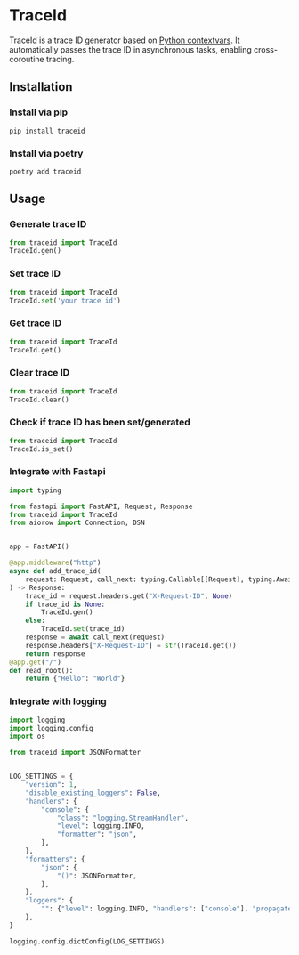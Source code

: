 # TraceId
TraceId is a trace ID generator based on [Python contextvars](https://docs.python.org/3/library/contextvars.html). It automatically passes the trace ID in asynchronous tasks, enabling cross-coroutine tracing.

## Installation

### Install via pip
```
pip install traceid
```

### Install via poetry

```
poetry add traceid
```

## Usage

### Generate trace ID
```python
from traceid import TraceId
TraceId.gen()
```

### Set trace ID
```python
from traceid import TraceId
TraceId.set('your trace id')
```

### Get trace ID
```python
from traceid import TraceId
TraceId.get()
```

### Clear trace ID
```python
from traceid import TraceId
TraceId.clear()
```

### Check if trace ID has been set/generated
```python
from traceid import TraceId
TraceId.is_set()
```

### Integrate with Fastapi
```python
import typing

from fastapi import FastAPI, Request, Response
from traceid import TraceId
from aiorow import Connection, DSN


app = FastAPI()

@app.middleware("http")
async def add_trace_id(
    request: Request, call_next: typing.Callable[[Request], typing.Awaitable[Response]]
) -> Response:
    trace_id = request.headers.get("X-Request-ID", None)
    if trace_id is None:
        TraceId.gen()
    else:
        TraceId.set(trace_id)
    response = await call_next(request)
    response.headers["X-Request-ID"] = str(TraceId.get())
    return response
@app.get("/")
def read_root():
    return {"Hello": "World"}
```

### Integrate with logging
```python
import logging
import logging.config
import os

from traceid import JSONFormatter


LOG_SETTINGS = {
    "version": 1,
    "disable_existing_loggers": False,
    "handlers": {
        "console": {
            "class": "logging.StreamHandler",
            "level": logging.INFO,
            "formatter": "json",
        },
    },
    "formatters": {
        "json": {
            "()": JSONFormatter,
        },
    },
    "loggers": {
        "": {"level": logging.INFO, "handlers": ["console"], "propagate": True},
    },
}

logging.config.dictConfig(LOG_SETTINGS)
```